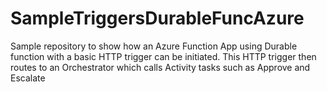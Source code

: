 # SampleTriggersDurableFuncAzure
Sample repository to show how an Azure Function App using Durable function with a basic HTTP trigger can be initiated. This HTTP trigger then routes to an Orchestrator which calls Activity tasks such as Approve and Escalate
